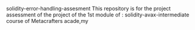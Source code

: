 solidity-error-handling-assesment
This repository is for the project assessment of the project of the 1st module of : solidity-avax-intermediate course of Metacrafters acade,my
